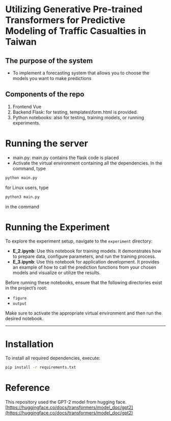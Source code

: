 

# Utilizing Generative Pre-trained Transformers for Predictive Modeling of Traffic Casualties in Taiwan
<!-- [![View Paper Utilizing Generative Pre-trained Transformers for
Predictive Modeling of Traffic Casualties in Taiwan](https://img.shields.io/badge/View-Paper-blue)](https://github.com/nchu-machine-learning/Taiwan-Traffic-Safety-Forecast-System/blob/main/paper/Utilizing_Generative_Pre_trained_Transformers_for_Predictive_Modeling_of_Traffic_Casualties_in_Taiwan.pdf)
-->
## The purpose of the system
* To implement a forecasting system that allows you to choose the models you want to make predictions
## Components of the repo
1. Frontend Vue
2. Backend Flask: for testing, templates\form.html is provided. 
3. Python notebooks: also for testing, training models, or running experiments.
# Running the server
- main.py: main.py contains the flask code is placed
- Activate the virtual environment containing all the dependencies. In the command, type
```bash
python main.py
```
for Linux users, type
```bash
python3 main.py
```
in the command
# Running the Experiment

To explore the experiment setup, navigate to the `experiment` directory:

- **E_2.ipynb**: Use this notebook for training models. It demonstrates how to prepare data, configure parameters, and run the training process.
- **E_3.ipynb**: Use this notebook for application development. It provides an example of how to call the prediction functions from your chosen models and visualize or utilize the results.

Before running these notebooks, ensure that the following directories exist in the project’s root:

- `figure`  
- `output`  

Make sure to activate the appropriate virtual environment and then run the desired notebook.

---

# Installation

To install all required dependencies, execute:

```bash
pip install -r requirements.txt
```

# Reference
This repository used the GPT-2 model from hugging face.
[https://huggingface.co/docs/transformers/model_doc/gpt2](https://huggingface.co/docs/transformers/model_doc/gpt2)
